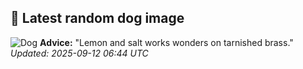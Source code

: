 ## 🐶 Latest random dog image
![Dog](https://images.dog.ceo/breeds/maltese/n02085936_6348.jpg)
**Advice:** "Lemon and salt works wonders on tarnished brass."
*Updated: 2025-09-12 06:44 UTC*
